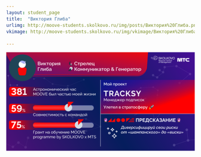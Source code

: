 ```yaml
---
layout: student_page
title:  "Виктория Глиба"
urlimg: http://moove-students.skolkovo.ru/img/posts/Виктория%20Глиба.png
vkimage: http://moove-students.skolkovo.ru/img/vkimage/Виктория%20Глиба%20для%20Вк.png

---
```

<img class="img-fluid" src="/img/posts/Виктория Глиба.png" alt="moove-2">
